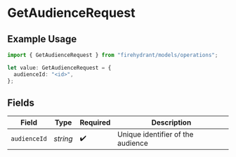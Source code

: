 # GetAudienceRequest

## Example Usage

```typescript
import { GetAudienceRequest } from "firehydrant/models/operations";

let value: GetAudienceRequest = {
  audienceId: "<id>",
};
```

## Fields

| Field                             | Type                              | Required                          | Description                       |
| --------------------------------- | --------------------------------- | --------------------------------- | --------------------------------- |
| `audienceId`                      | *string*                          | :heavy_check_mark:                | Unique identifier of the audience |